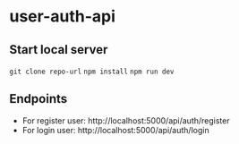 # user-auth-api

## Start local server
```git clone repo-url```
```npm install```
```npm run dev```

## Endpoints
- For register user:
http://localhost:5000/api/auth/register
- For login user:
http://localhost:5000/api/auth/login
